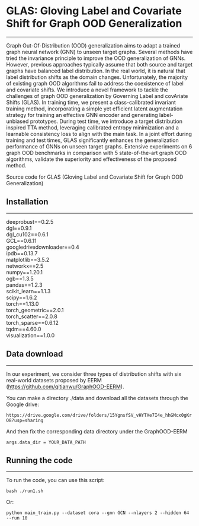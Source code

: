 # GLAS: Gloving Label and Covariate Shift for Graph OOD Generalization
---

Graph Out-Of-Distribution (OOD) generalization aims to adapt a trained graph neural network (GNN) to unseen target graphs. Several methods have tried the invariance principle to improve the OOD generalization of GNNs. However, previous approaches typically assume that both source and target graphs have balanced label distribution. In the real world, it is natural that label distribution shifts as the domain changes. Unfortunately, the majority of existing graph OOD algorithms fail to address the coexistence of label and covariate shifts. We introduce a novel framework to tackle the challenges of graph OOD generalization by Governing Label and covAriate Shifts (GLAS). In training time, we present a class-calibrated invariant training method, incorporating a simple yet efficient latent augmentation strategy for training an effective GNN encoder and generating label-unbiased prototypes. During test time, we introduce a target distribution inspired TTA method, leveraging calibrated entropy minimization and a learnable consistency loss to align with the main task. In a joint effort during training and test times, GLAS significantly enhances the generalization performance of GNNs on unseen target graphs. Extensive experiments on 6 graph OOD benchmarks in comparison with 5 state-of-the-art graph OOD algorithms, validate the superiority and effectiveness of the proposed method.

Source code for GLAS (Gloving Label and Covariate Shift for Graph OOD Generalization)


## Installation
---
deeprobust==0.2.5 \
dgl==0.9.1\
dgl_cu102==0.6.1\
GCL==0.6.11\
googledrivedownloader==0.4\
ipdb==0.13.7\
matplotlib==3.5.2\
networkx==2.5\
numpy==1.20.1\
ogb==1.3.5\
pandas==1.2.3\
scikit_learn==1.1.3\
scipy==1.6.2\
torch==1.13.0\
torch_geometric==2.0.1\
torch_scatter==2.0.8\
torch_sparse==0.6.12\
tqdm==4.60.0\
visualization==1.0.0

## Data download
---
In our experiment, we consider three types of distribution shifts with six real-world datasets proposed by EERM (https://github.com/qitianwu/GraphOOD-EERM). 

You can make a directory ./data and download all the datasets through the Google drive:

``
https://drive.google.com/drive/folders/15YgnsfSV_vHYTXe7I4e_hhGMcx0gKrO8?usp=sharing
``

And then fix the corresponding data directory under the GraphOOD-EERM

``
args.data_dir = YOUR_DATA_PATH
``

## Running the code
---
To run the code, you can use this script:

``
bash ./run1.sh
``

Or:

``
python main_train.py --dataset cora --gnn GCN --nlayers 2 --hidden 64 --run 10
``
